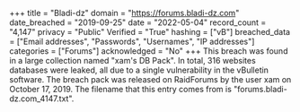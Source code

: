 +++
title = "Bladi-dz"
domain = "https://forums.bladi-dz.com"
date_breached = "2019-09-25"
date = "2022-05-04"
record_count = "4,147"
privacy = "Public"
Verified = "True"
hashing = ["vB"]
breached_data = ["Email addresses", "Passwords", "Usernames", "IP addresses"]
categories = ["Forums"]
acknowledged = "No"
+++
This breach was found in a large collection named "xam's DB Pack". In total, 316 websites databases were leaked, all due to a single vulnerability in the vBulletin software. The breach pack was released on RaidForums by the user xam on October 17, 2019. The filename that this entry comes from is "forums.bladi-dz.com_4147.txt".
